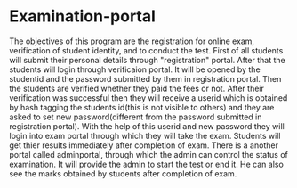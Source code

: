 # Examination-portal
The objectives of this program are the registration for  online exam, verification of student identity, and to conduct the test.
First of all students will submit their personal details through "registration" portal.
After that the students will login through verificaion portal. It will be opened by the studentid and the password submitted by them in registration portal. Then the students are verified whether they paid the fees or not. 
After their verification was successful then they will receive a userid which is obtained by hash tagging the students id(this is not visible to others) and they are asked to set new password(different from the password submitted in registration portal).
With the help of this userid and new password they will login into exam portal through which they will take the exam. Students will get thier results immediately after completion of exam.
There is a another portal called adminportal, through which the admin can control the status of examination. It will provide the admin to start the test or end it. He can also see the marks obtained by students after completion of exam.

